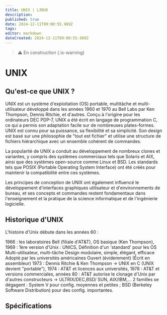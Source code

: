 ```yaml
---
title: UNIX | LINUX
description: 
published: true
date: 2024-12-11T09:00:55.989Z
tags: 
editor: markdown
dateCreated: 2024-12-11T09:00:55.989Z
---
```


> ⚠️ En construction
{.is-warning}

# UNIX

## Qu'est-ce que UNIX ?


UNIX est un système d'exploitation (OS) portable, multitâche et multi-utilisateur développé dans les années 1960 et 1970 au Bell Labs par Ken Thompson, Dennis Ritchie, et d'autres. Conçu à l'origine pour les ordinateurs DEC PDP-7, UNIX a été écrit en langage de programmation C, ce qui a permis son adaptation facile sur de nombreuses plates-formes. UNIX est connu pour sa puissance, sa flexibilité et sa simplicité. Son design est basé sur une philosophie de "tout est fichier" et utilise une structure de fichiers hiérarchique avec un ensemble cohérent de commandes.

La popularité de UNIX a conduit au développement de nombreux clones et variantes, y compris des systèmes commerciaux tels que Solaris et AIX, ainsi que des systèmes open-source comme Linux et BSD. Les standards tels que POSIX (Portable Operating System Interface) ont été créés pour maintenir la compatibilité entre ces systèmes.

Les principes de conception de UNIX ont également influencé le développement d'interfaces graphiques utilisateur et d'environnements de bureau, et ses concepts et commandes restent fondamentaux dans l'enseignement et la pratique de la science informatique et de l'ingénierie logicielle.


## Historique d'UNIX

L'histoire d'Unix débute dans les années 60 :

1966 : les laboratoires Bell (filiale d'AT&T), OS basique (Ken Thompson),
1969 : 1ère version d'Unix : UNICS,
Définition d'un 'standard' pour les OS
Multi-utilisateur, multi-tâche
Design modulaire, simple, élégant, efficace
Adopté par les universités américaines
Ouvert (évidemment)
(Écrit en assembleur)
1973 : Dennis Ritchie & Ken Thompson -> UNIX en C (UNIX devient "portable"),
1974 : AT&T et licences aux universités,
1978 : AT&T et versions commerciales,
années 80 : AT&T autorise le clonage d'Unix par d'autres constructeurs -> ULTRIX/DEC,BSD/ SUN, AIX/IBM,...
2 familles se dégagent :
System V pour config. moyennes et petites ;
BSD (Berkeley Software Distribution) pour des config. importantes.

## Spécifications

